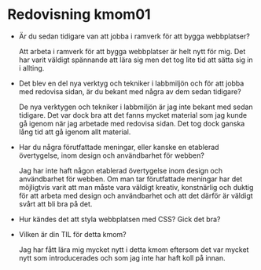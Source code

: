 ---
---
Redovisning kmom01
=========================
<!--
Detta innehåll är skrivet i markdown och du hittar innehållet i filen `content/redovisning/01_kmom01.md`.


Här lägger jag till redovisningstext för kmom01.
-->

* Är du sedan tidigare van att jobba i ramverk för att bygga webbplatser?

  Att arbeta i ramverk för att bygga webbplatser är helt nytt för mig. Det har varit väldigt spännande att lära sig men det tog lite tid att sätta sig in i allting.


* Det blev en del nya verktyg och tekniker i labbmiljön och för att jobba med redovisa sidan, är du bekant med några av dem sedan tidigare?

  De nya verktygen och tekniker i labbmiljön är jag inte bekant med sedan tidigare. Det var dock bra att det fanns mycket material som jag kunde gå igenom när jag arbetade med redovisa sidan. Det tog dock ganska lång tid att gå igenom allt material.


* Har du några förutfattade meningar, eller kanske en etablerad övertygelse, inom design och användbarhet för webben?

  Jag har inte haft någon etablerad övertygelse inom design och användbarhet för webben. Om man tar förutfattade meningar har det möjligtvis varit att man måste vara väldigt kreativ, konstnärlig och duktig för att arbeta med design och användbarhet och att det därför är väldigt svårt att bli bra på det.


* Hur kändes det att styla webbplatsen med CSS? Gick det bra?


* Vilken är din TIL för detta kmom?

  Jag har fått lära mig mycket nytt i detta kmom eftersom det var mycket nytt som introducerades och som jag inte har haft koll på innan.
